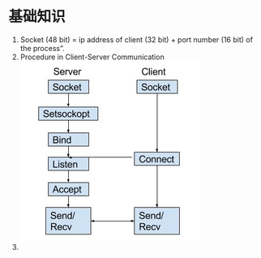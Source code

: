 # 基础知识

1. Socket (48 bit) = ip address of client (32 bit) + port number (16 bit) of the process”. 
2. Procedure in Client-Server Communication
![](TCP-IP-Socket-Programming-Client-and-Server.jpg)
1. 